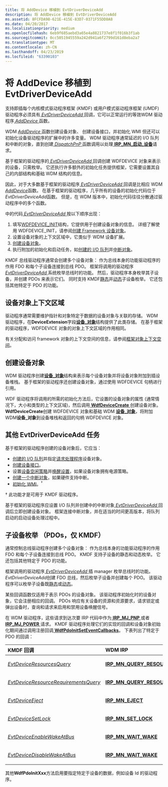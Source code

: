 ```yaml
---
title: 将 AddDevice 移植到 EvtDriverDeviceAdd
description: 将 AddDevice 移植到 EvtDriverDeviceAdd
ms.assetid: 8FCFDA98-621E-415E-83D7-0371F55DD8A8
ms.date: 04/20/2017
ms.localizationpriority: medium
ms.openlocfilehash: 6eb9f685aebd3a65e4a8821737e8f1f016b3f1ab
ms.sourcegitcommit: 0cc5051945559a242d941a6f2799d161d8eba2a7
ms.translationtype: MT
ms.contentlocale: zh-CN
ms.lasthandoff: 04/23/2019
ms.locfileid: "63390103"
---
```

# <a name="porting-adddevice-to-evtdriverdeviceadd"></a>将 AddDevice 移植到 EvtDriverDeviceAdd


支持即插每个内核模式驱动程序框架 (KMDF) 或用户模式驱动程序框架 (UMDF) 驱动程序必须具有[ *EvtDriverDeviceAdd* ](https://msdn.microsoft.com/library/windows/hardware/ff541693)回调，它可以正常运行的等效WDM 驱动程序[ *AddDevice* ](https://msdn.microsoft.com/library/windows/hardware/ff540521)函数。

WDM [ *AddDevice* ](https://msdn.microsoft.com/library/windows/hardware/ff540521)函数创建设备对象、 创建设备接口，并初始化 WMI 但还可以初始化设备驱动程序的扩展中的许多变量。 WDM 驱动程序通常延迟的 I/O 队列和中断的对象，直到创建[ *DispatchPnP* ](https://docs.microsoft.com/windows-hardware/drivers/ddi/content/wdm/nc-wdm-driver_dispatch)函数调用以处理[ **IRP\_MN\_启动\_设备**](https://msdn.microsoft.com/library/windows/hardware/ff551749)请求。

基于框架的驱动程序的[ *EvtDriverDeviceAdd* ](https://msdn.microsoft.com/library/windows/hardware/ff541693)回调创建 WDFDEVICE 对象来表示的设备，只需枚举。 它还执行许多额外的初始化任务提供框架，它需要设置其自己的内部结构和基础 WDM 结构的信息。

因此，对于大多数基于框架的驱动程序[ *EvtDriverDeviceAdd* ](https://msdn.microsoft.com/library/windows/hardware/ff541693)回调是比相应 WDM [ *AddDevice*](https://msdn.microsoft.com/library/windows/hardware/ff540521)函数。 在基于框架的驱动程序，几乎所有的设备的初始化代码位于*EvtDriverDeviceAdd*函数。 但是，在 WDM 版本中，初始化代码往往分散通过驱动程序中的多个函数。

中的代码[ *EvtDriverDeviceAdd* ](https://msdn.microsoft.com/library/windows/hardware/ff541693)按以下顺序出现：

1.  填写[WDFDEVICE\_INIT](https://msdn.microsoft.com/library/windows/hardware/ff546951)结构，它提供用于创建设备对象的信息。 详细了解使用 WDFDEVICE\_INIT，请参阅[创建 Framework 设备对象](creating-a-framework-device-object.md)。
2.  设置设备对象的上下文区域中，它类似于 WDM 设备扩展。
3.  [创建设备对象](creating-a-framework-device-object.md)。
4.  执行附加的初始化和启动任务，如[创建的 I/O 队列](creating-i-o-queues.md)并[中断对象](creating-an-interrupt-object.md)。

KMDF 总线驱动程序通常会创建多个设备对象： 作为总线本身的功能驱动程序的作用 FDO 和每个子设备连接到总线 PDO。 框架将调用的驱动程序[ *EvtDriverDeviceAdd* ](https://msdn.microsoft.com/library/windows/hardware/ff541693)系统枚举总线时的功能。 然后，驱动程序本身枚举其子设备，并创建 PDOs 来表示它们。 同时支持 KMDF[静态](static-enumeration.md)并[动态](dynamic-enumeration.md)子设备枚举。 它还包括其他特定于 PDO 的功能。

## <a name="device-object-context-area"></a>设备对象上下文区域


驱动程序通常需要维护指针和对象特定于数据的设备对象与关联的存储。 WDM 驱动程序，在**DeviceExtension**字段[**设备\_对象**](https://msdn.microsoft.com/library/windows/hardware/ff543147)结构提供了此类存储。 在基于框架的驱动程序，WDFDEVICE 对象的对象上下文区域的作用相同。

有关分配和访问 framework 对象的上下文空间的信息，请参阅[框架对象上下文空间](framework-object-context-space.md)。

## <a name="device-object-creation"></a>创建设备对象


WDM 驱动程序创建[**设备\_对象**](https://msdn.microsoft.com/library/windows/hardware/ff543147)结构来表示每个设备对象并将设备对象附加到插设备堆栈。 基于框架的驱动程序还创建设备对象，通过使用 WDFDEVICE 句柄进行引用。

WDF 驱动程序将调用的所需的初始化方法后，它设置的设备对象的属性 (通常情况下，大小和类型的上下文区域)，然后调用[ **WdfDeviceCreate** ](https://msdn.microsoft.com/library/windows/hardware/ff545926)创建设备对象。 **WdfDeviceCreate**创建 WDFDEVICE 对象和基础 WDM [**设备\_对象**](https://msdn.microsoft.com/library/windows/hardware/ff543147)，将附加 WDM**设备\_对象**到设备堆栈和返回的句柄 WDFDEVICE 对象。

## <a name="additional-evtdriverdeviceadd-tasks"></a>其他 EvtDriverDeviceAdd 任务


基于框架的驱动程序创建的设备对象后，它应当：

-   [创建的 I/O 队列](creating-i-o-queues.md)并指定[请求处理程序](request-handlers.md)设备对象。
-   [创建设备接口](using-device-interfaces.md)。
-   设置[设备空闲策略](supporting-idle-power-down.md)并[唤醒设置](supporting-system-wake-up.md)，如果设备对象拥有电源策略。
-   [创建一个中断对象](creating-an-interrupt-object.md)，如果硬件支持中断。
-   [初始化 WMI](supporting-wmi-in-kmdf-drivers.md)。<sup>†</sup>

† 此功能才是可用于 KMDF 驱动程序。

基于框架的驱动程序应设置 I/O 队列并创建中的中断对象[ *EvtDriverDeviceAdd* ](https://msdn.microsoft.com/library/windows/hardware/ff541693)回调后立即创建设备对象。 框架连接中断对象，并在适当的时间更高版本，将队列启动的启动设备处理过程中。

## <a name="child-device-enumeration-pdos-kmdf-only"></a>子设备枚举 （PDOs，仅 KMDF）


通常控制总线驱动程序创建多个设备对象： 作为总线本身的功能驱动程序的作用 FDO 和每个子设备连接到总线 PDO。 KMDF 支持子设备的静态和动态枚举。 它还包括其他特定于 PDO 的功能。

框架调用的驱动程序[ *EvtDriverDeviceAdd* ](https://msdn.microsoft.com/library/windows/hardware/ff541693)插 manager 枚举总线时的功能。 *EvtDriverDeviceAdd*创建 FDO 总线，然后枚举子设备并创建每个 PDO。 该驱动程序可以枚举子设备既[静态](static-enumeration.md)或[动态](dynamic-enumeration.md)。

某些回调函数仅适用于表示 PDOs 的设备对象。 该驱动程序初始化时的设备对象，它会注册相应的回调。 PDOs 响应有关设备的资源和资源要求，请求锁定或弹出设备时，查询和请求来启用和禁用设备唤醒信号。

在 WDM 驱动程序，这些请求到达次要 IRP 代码中作为[ **IRP\_MJ\_PNP** ](https://msdn.microsoft.com/library/windows/hardware/ff550772)或者[ **IRP\_MJ\_POWER** ](https://msdn.microsoft.com/library/windows/hardware/ff550784)请求。 KMDF 驱动程序处理它们的实现的回调和设备对象初始化期间通过调用注册回调[ **WdfPdoInitSetEventCallbacks**](https://msdn.microsoft.com/library/windows/hardware/ff548805)。 下表列出了特定于 PDO 的回调：

<table>
<colgroup>
<col width="50%" />
<col width="50%" />
</colgroup>
<thead>
<tr class="header">
<th align="left">KMDF 回调</th>
<th align="left">WDM IRP</th>
</tr>
</thead>
<tbody>
<tr class="odd">
<td align="left"><p><a href="https://msdn.microsoft.com/library/windows/hardware/ff540895" data-raw-source="[&lt;em&gt;EvtDeviceResourcesQuery&lt;/em&gt;](https://msdn.microsoft.com/library/windows/hardware/ff540895)"><em>EvtDeviceResourcesQuery</em></a></p></td>
<td align="left"><p><a href="https://msdn.microsoft.com/library/windows/hardware/ff551710" data-raw-source="[&lt;strong&gt;IRP_MN_QUERY_RESOURCES&lt;/strong&gt;](https://msdn.microsoft.com/library/windows/hardware/ff551710)"><strong>IRP_MN_QUERY_RESOURCES</strong></a></p></td>
</tr>
<tr class="even">
<td align="left"><p><a href="https://msdn.microsoft.com/library/windows/hardware/ff540894" data-raw-source="[&lt;em&gt;EvtDeviceResourceRequirementsQuery&lt;/em&gt;](https://msdn.microsoft.com/library/windows/hardware/ff540894)"><em>EvtDeviceResourceRequirementsQuery</em></a></p></td>
<td align="left"><p><a href="https://msdn.microsoft.com/library/windows/hardware/ff551715" data-raw-source="[&lt;strong&gt;IRP_MN_QUERY_RESOURCE_REQUIREMENTS&lt;/strong&gt;](https://msdn.microsoft.com/library/windows/hardware/ff551715)"><strong>IRP_MN_QUERY_RESOURCE_REQUIREMENTS</strong></a></p></td>
</tr>
<tr class="odd">
<td align="left"><p><a href="https://msdn.microsoft.com/library/windows/hardware/ff540863" data-raw-source="[&lt;em&gt;EvtDeviceEject&lt;/em&gt;](https://msdn.microsoft.com/library/windows/hardware/ff540863)"><em>EvtDeviceEject</em></a></p></td>
<td align="left"><p><a href="https://msdn.microsoft.com/library/windows/hardware/ff550853" data-raw-source="[&lt;strong&gt;IRP_MN_EJECT&lt;/strong&gt;](https://msdn.microsoft.com/library/windows/hardware/ff550853)"><strong>IRP_MN_EJECT</strong></a></p></td>
</tr>
<tr class="even">
<td align="left"><p><a href="https://msdn.microsoft.com/library/windows/hardware/ff540909" data-raw-source="[&lt;em&gt;EvtDeviceSetLock&lt;/em&gt;](https://msdn.microsoft.com/library/windows/hardware/ff540909)"><em>EvtDeviceSetLock</em></a></p></td>
<td align="left"><p><a href="https://msdn.microsoft.com/library/windows/hardware/ff551742" data-raw-source="[&lt;strong&gt;IRP_MN_SET_LOCK&lt;/strong&gt;](https://msdn.microsoft.com/library/windows/hardware/ff551742)"><strong>IRP_MN_SET_LOCK</strong></a></p></td>
</tr>
<tr class="odd">
<td align="left"><p><a href="https://msdn.microsoft.com/library/windows/hardware/ff540866" data-raw-source="[&lt;em&gt;EvtDeviceEnableWakeAtBus&lt;/em&gt;](https://msdn.microsoft.com/library/windows/hardware/ff540866)"><em>EvtDeviceEnableWakeAtBus</em></a></p></td>
<td align="left"><p><a href="https://msdn.microsoft.com/library/windows/hardware/ff551766" data-raw-source="[&lt;strong&gt;IRP_MN_WAIT_WAKE&lt;/strong&gt;](https://msdn.microsoft.com/library/windows/hardware/ff551766)"><strong>IRP_MN_WAIT_WAKE</strong></a></p></td>
</tr>
<tr class="even">
<td align="left"><p><a href="https://msdn.microsoft.com/library/windows/hardware/ff540858" data-raw-source="[&lt;em&gt;EvtDeviceDisableWakeAtBus&lt;/em&gt;](https://msdn.microsoft.com/library/windows/hardware/ff540858)"><em>EvtDeviceDisableWakeAtBus</em></a></p></td>
<td align="left"><p><a href="https://msdn.microsoft.com/library/windows/hardware/ff551766" data-raw-source="[&lt;strong&gt;IRP_MN_WAIT_WAKE&lt;/strong&gt;](https://msdn.microsoft.com/library/windows/hardware/ff551766)"><strong>IRP_MN_WAIT_WAKE</strong></a></p></td>
</tr>
</tbody>
</table>

 

其他**WdfPdoInitXxx**方法启用要指定特定于设备的数据，例如设备 Id 的驱动程序。

 

 





